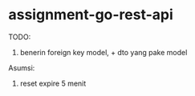 # assignment-go-rest-api

TODO:
1. benerin foreign key model, + dto yang pake model


Asumsi:
1. reset expire 5 menit